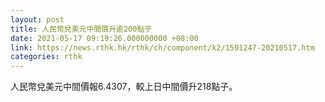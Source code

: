 ```yaml
---
layout: post
title: 人民幣兌美元中間價升逾200點子
date: 2021-05-17 09:19:26.000000000 +08:00
link: https://news.rthk.hk/rthk/ch/component/k2/1591247-20210517.htm
categories: rthk
---
```


人民幣兌美元中間價報6.4307，較上日中間價升218點子。
